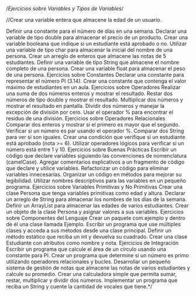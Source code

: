 /*Ejercicios sobre Variables y Tipos de Variables*/

//Crear una variable entera que almacene la edad de un usuario.

Definir una constante para el número de días en una semana.
Declarar una variable de tipo double para almacenar el precio de un producto.
Crear una variable booleana que indique si un estudiante está aprobado o no.
Utilizar una variable de tipo char para almacenar la inicial del nombre de una persona.
Crear un arreglo de enteros que almacene las notas de 5 estudiantes.
Definir una variable de tipo String que almacene el nombre completo de una persona.
Crear una variable float para almacenar el peso de una persona.
Ejercicios sobre Constantes
Declarar una constante para representar el número PI (3.14).
Crear una constante que contenga el valor máximo de estudiantes en un aula.
Ejercicios sobre Operadores
Realizar una suma de dos números enteros y mostrar el resultado.
Restar dos números de tipo double y mostrar el resultado.
Multiplicar dos números y mostrar el resultado en pantalla.
Dividir dos números y manejar la excepción de división por cero.
Usar el operador % para encontrar el residuo de una división.
Ejercicios sobre Operadores Relacionales
Comparar dos enteros y mostrar si el primero es mayor que el segundo.
Verificar si un número es par usando el operador %.
Comparar dos String para ver si son iguales.
Crear una condición que verifique si un estudiante está aprobado (nota >= 6).
Utilizar operadores lógicos para verificar si un número está entre 1 y 10.
Ejercicios sobre Buenas Prácticas
Escribir un código que declare variables siguiendo las convenciones de nomenclatura (camelCase).
Agregar comentarios explicativos a un fragmento de código que declare y utilice variables.
Refactorizar un código para eliminar variables innecesarias.
Organizar un código en métodos para mejorar su legibilidad.
Utilizar nombres descriptivos para las variables en un pequeño programa.
Ejercicios sobre Variables Primitivas y No Primitivas
Crear una clase Persona que tenga variables primitivas como edad y altura.
Declarar un arreglo de String para almacenar los nombres de los días de la semana.
Definir un ArrayList<Integer> para almacenar las edades de varios estudiantes.
Crear un objeto de la clase Persona y asignar valores a sus variables.
Ejercicios sobre Componentes del Lenguaje
Crear un paquete com.ejemplo y dentro de él una clase llamada Ejemplo.
Escribir un programa que use múltiples clases y acceda a sus métodos desde una clase principal.
Definir un método estático que reciba un int y devuelva su cuadrado.
Crear una clase Estudiante con atributos como nombre y nota.
Ejercicios de Integración
Escribir un programa que calcule el área de un círculo usando una constante para PI.
Crear un programa que determine si un número es primo utilizando operadores relacionales y bucles.
Desarrollar un pequeño sistema de gestión de notas que almacene las notas de varios estudiantes y calcule su promedio.
Crear una calculadora simple que permita sumar, restar, multiplicar y dividir dos números.
Implementar un programa que reciba un String y cuente la cantidad de vocales que tiene.*/